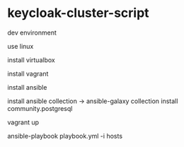 # keycloak-cluster-script

dev environment

use linux

install virtualbox 

install vagrant

install ansible

install ansible collection -> ansible-galaxy collection install community.postgresql

vagrant up

ansible-playbook playbook.yml  -i hosts
